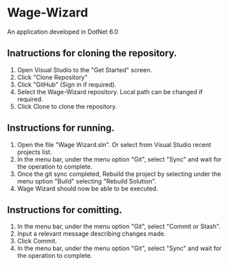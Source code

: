 # Wage-Wizard
 An application developed in DotNet 6.0

 ## Inatructions for cloning the repository.
 1. Open Visual Studio to the "Get Started" screen.
 2. Click "Clone Repository"
 3. Click "GitHub" (Sign in if required).
 4. Select the Wage-Wizard repository. Local path can be changed if required.
 5. Click Clone to clone the repository.

 ## Instructions for running.
 1. Open the file "Wage Wizard.sln". Or select from Visual Studio recent projects list.
 2. In the menu bar, under the menu option "Git", select "Sync" and wait for the operation to complete.
 3. Once the git sync completed, Rebuild the project by selecting under the menu option "Build" selecting "Rebuild Solution".
 4. Wage Wizard should now be able to be executed.

 ## Instructions for comitting.
 1. In the menu bar, under the menu option "Git", select "Commit or Stash".
 2. Input a relevant message describing changes made.
 3. Click Commit.
 4. In the menu bar, under the menu option "Git", select "Sync" and wait for the operation to complete.
